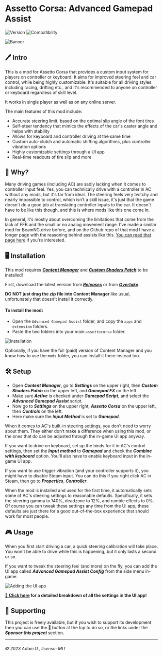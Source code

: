 # Assetto Corsa: Advanced Gamepad Assist

![Version](https://img.shields.io/badge/Version-1.5.5-blue.svg) ![Compatibility](https://img.shields.io/badge/CSP-0.2.0+-green.svg)

![Banner](https://i.imgur.com/AiZvIHx.png)

## 🖊️ Intro

This is a mod for Assetto Corsa that provides a custom input system for players on controller or keyboard. It aims for improved steering feel and car control, while being highly customizable. It's suitable for all driving styles including racing, drifting etc., and it's recommended to anyone on controller or keyboard regardless of skill level.

It works in single player as well as on any online server.

The main features of this mod include:

 - Accurate steering limit, based on the optimal slip angle of the font tires
 - Self-steer tendency that mimics the effects of the car's caster angle and helps with stability
 - Allows for keyboard and controller driving at the same time
 - Custom auto-clutch and automatic shifting algorithms, plus controller vibration options
 - Highly customizable settings through a UI app
 - Real-time readouts of tire slip and more

## 📖 Why?

Many driving games (including AC) are sadly lacking when it comes to controller input feel. Yes, you can technically drive with a controller in AC without any mods, but it's far from ideal. The steering feels very twitchy and nearly impossible to control, which isn't a skill issue, it's just that the game doesn't do a good job at translating controller inputs to the car. It doesn't have to be like this though, and this is where mods like this one come in.

In general, it's mostly about overcoming the limitations that come from the lack of FFB and the small or no analog movement range. I've made a similar mod for BeamNG.drive before, and on the Github repo of that mod I have a longer page with the reasoning behind assists like this. [You can read that page here](https://github.com/adam10603/BeamNG-Advanced-Steering/blob/release/Explanation.md) if you're interested.

## 🖥️ Installation

This mod requires [***Content Manager***](https://assettocorsa.club/content-manager.html) and [***Custom Shaders Patch***](https://acstuff.ru/patch/) to be installed!

First, download the latest version from [***Releases***](https://github.com/adam10603/AC-Advanced-Gamepad-Assist/releases) or from [***Overtake***](https://www.overtake.gg/downloads/advanced-gamepad-assist.62485/).

**DO NOT just drag the zip file into Content Manager** like usual, unfortunately that doesn't install it correctly.

#### To install the mod:

 - Open the `Advanced Gamepad Assist` folder, and copy the `apps` and `extension` folders.
 - Paste the two folders into your main `assettocorsa` folder.

![Installation](https://i.imgur.com/FjAcBk9.png)

Optionally, if you have the full (paid) version of Content Manager and you know how to use the `mods` folder, you can install it there instead too.

## 🛠 Setup

 - Open ***Content Manager***, go to ***Settings*** on the upper right, then ***Custom Shaders Patch*** on the upper left, and ***Gamepad FX*** on the left.
 - Make sure ***Active*** is checked under ***Gamepad Script***, and select the ***Advanced Gamepad Assist*** script.
 - Now go to ***Settings*** on the upper right, ***Assetto Corsa*** on the upper left, then ***Controls*** on the left.
 - Here make sure the ***Input Method*** is set to ***Gamepad***.

When it comes to AC's built-in steering settings, you don't need to worry about them. They either don't make a difference when using this mod, or the ones that do can be adjusted through the in-game UI app anyway.

If you want to drive on keyboard, set up the binds for it in AC's control settings, then set the ***Input method*** to ***Gamepad*** and check the ***Combine with keyboard*** option. You'll also have to enable keyboard input in the in-game UI app.

If you want to use trigger vibration (and your controller supports it), you might have to disable Steam input. You can do this if you right click AC in Steam, then go to ***Properties***, ***Controller***.

When the mod is installed and used for the first time, it automatically sets some of AC's steering settings to reasonable defaults. Specifically, it sets the steering gamma to 140%, deadzone to 12%, and rumble effects to 0%. Of course you can tweak these settings any time from the UI app, these defaults are just there for a good out-of-the-box experience that should work for most people.

## 🎮 Usage

When you first start driving a car, a quick steering calibration will take place. You won't be able to drive while this is happening, but it only lasts a second or so.

If you want to tweak the steering feel (and more) on the fly, you can add the UI app called ***Advanced Gamepad Assist Config*** from the side menu in-game.

![Adding the UI app](https://i.imgur.com/Ffms6Rd.png)

**[📝 Click here](ConfigGuide.md) for a detailed breakdown of all the settings in the UI app!**

## 💖 Supporting

This project is freely available, but if you wish to support its development then you can use the 💟 button at the top to do so, or the links under the ***Sponsor this project*** section.

___

###### © 2023 Adam D., license: MIT